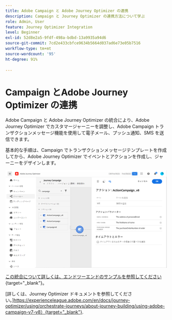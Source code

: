 ```yaml
---
title: Adobe Campaign と Adobe Journey Optimizer の連携
description: Campaign と Journey Optimizer の連携方法について学ぶ
role: Admin, User
feature: Journey Optimizer Integration
level: Beginner
exl-id: 52d8e2a5-9fdf-498a-bdbd-13a9935a94d6
source-git-commit: 7cd2e433cbfce9634b5664d037ad6e73e05b7516
workflow-type: tm+mt
source-wordcount: '95'
ht-degree: 91%

---
```


# Campaign とAdobe Journey Optimizer の連携

Adobe Campaign と Adobe Journey Optimizer の統合により、Adobe Journey Optimizer でカスタマージャーニーを調整し、Adobe Campaign トランザクションメッセージ機能を使用して電子メール、プッシュ通知、SMS を送信できます。

基本的な手順は、Campaign でトランザクションメッセージテンプレートを作成してから、Adobe Journey Optimizer でイベントとアクションを作成し、ジャーニーをデザインします。


![](assets/ajo-integration.png)


[この統合について詳しくは、エンドツーエンドのサンプルを参照してください](https://experienceleague.adobe.com/en/docs/journey-optimizer/using/orchestrate-journeys/journey-use-cases/business-use-cases/ajo-ac){target="_blank"}。


[詳しくは、Journey Optimizer ドキュメントを参照してください。]https://experienceleague.adobe.com/en/docs/journey-optimizer/using/orchestrate-journeys/about-journey-building/using-adobe-campaign-v7-v8）{target="_blank"}.
